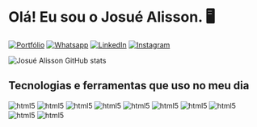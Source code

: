 # Olá! Eu sou o Josué Alisson. 🖥️

[![Portfólio](https://img.shields.io/badge/website-000000?style=for-the-badge&logo=About.me&logoColor=white)](https://josuealisson.vercel.app/)
[![Whatsapp](https://img.shields.io/badge/WhatsApp-25D366?style=for-the-badge&logo=whatsapp&logoColor=white)](https://api.whatsapp.com/send/?phone=%2B5581996197466&text=Quero+fazer+meu+or%C3%A7amento&type=phone_number&app_absent=0)
[![LinkedIn](https://img.shields.io/badge/LinkedIn-0077B5?style=for-the-badge&logo=linkedin&logoColor=white)](https://www.linkedin.com/in/josu%C3%A9-alisson-1612ab1aa/)
[![Instagram](https://img.shields.io/badge/Instagram-E4405F?style=for-the-badge&logo=instagram&logoColor=white)](https://www.instagram.com/josuedeveloper/)

![Josué Alisson GitHub stats](https://github-readme-stats.vercel.app/api?username=Josualisson&show_icons=true&theme=radical)

## Tecnologias e ferramentas que uso no meu dia

<div style="display: inline-block;">
<!-- HTML -->
    <img align="center" alt="html5" src="https://img.shields.io/badge/HTML-239120?style=for-the-badge&logo=html5&logoColor=white"/>
    <!-- CSS -->
    <img align="center" alt="html5" src="https://img.shields.io/badge/CSS3-1572B6?style=for-the-badge&logo=css3&logoColor=white"/>
    <!-- JAVASCRIPT -->
    <img align="center" alt="html5" src="https://img.shields.io/badge/JavaScript-F7DF1E?style=for-the-badge&logo=javascript&logoColor=black"/>
    <!-- REACT -->
    <img align="center" alt="html5" src="https://img.shields.io/badge/React-20232A?style=for-the-badge&logo=react&logoColor=61DAFB"/>
    <!-- GITHUB -->
    <img align="center" alt="html5" src="https://img.shields.io/badge/GitHub-100000?style=for-the-badge&logo=github&logoColor=white"/>
    <!-- GIT -->
    <img align="center" alt="html5" src="https://img.shields.io/badge/GIT-E44C30?style=for-the-badge&logo=git&logoColor=white"/>
    <!-- WORDPRESS -->
    <img align="center" alt="html5" src="https://img.shields.io/badge/Wordpress-21759B?style=for-the-badge&logo=wordpress&logoColor=white"/>
    <!-- BOOTSTRAP -->
    <img align="center" alt="html5" src="https://img.shields.io/badge/Bootstrap-563D7C?style=for-the-badge&logo=bootstrap&logoColor=white"/>
    <!-- MYSQL -->
    <img align="center" alt="html5" src="https://img.shields.io/badge/MySQL-005C84?style=for-the-badge&logo=mysql&logoColor=white"/>
    <!-- BRAVE -->
    <img align="center" alt="html5" src="https://img.shields.io/badge/Brave-FF1B2D?style=for-the-badge&logo=Brave&logoColor=white"/>
</div>